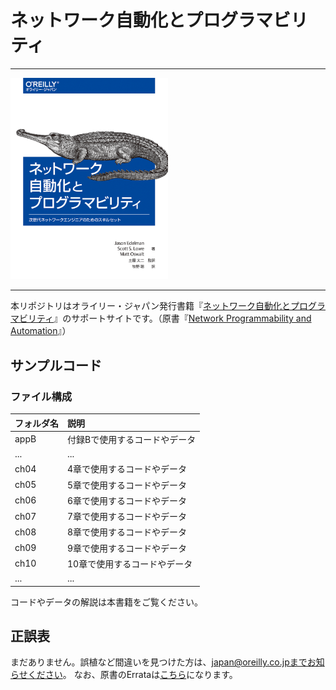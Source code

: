 # ネットワーク自動化とプログラマビリティ

---

<img src="network_programmability_automation_cvr.jpg" width="50%">

---

本リポジトリはオライリー・ジャパン発行書籍『[ネットワーク自動化とプログラマビリティ](https://www.oreilly.co.jp/books/9784873119816/)』のサポートサイトです。（原書『[Network Programmability and Automation](https://www.oreilly.com/library/view/network-programmability-and/9781491931240/)』）


## サンプルコード

### ファイル構成

|フォルダ名 |説明                             |
|:--        |:--                            |
|appB       |付録Bで使用するコードやデータ      |
|...        |...                            |
|ch04       |4章で使用するコードやデータ        |
|ch05       |5章で使用するコードやデータ        |
|ch06       |6章で使用するコードやデータ        |
|ch07       |7章で使用するコードやデータ        |
|ch08       |8章で使用するコードやデータ        |
|ch09       |9章で使用するコードやデータ        |
|ch10       |10章で使用するコードやデータ       |
|...        |...                            |

コードやデータの解説は本書籍をご覧ください。

## 正誤表

まだありません。誤植など間違いを見つけた方は、japan@oreilly.co.jpまでお知らせください。
なお、原書のErrataは[こちら](https://www.oreilly.com/catalog/errata.csp?isbn=0636920042082)になります。
